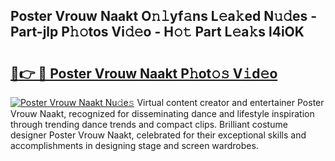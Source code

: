## Poster Vrouw Naakt O𝚗𝚕yf𝚊ns L𝚎a𝚔ed N𝚞𝚍es - Part-jlp P𝚑𝚘tos Vi𝚍𝚎o - H𝚘𝚝 Part L𝚎a𝚔s l4iOK

# <h2><a href="http://kf30hrj.oniu.top/?m=Poster+Vrouw+Naakt">🔗👉 🔴 Poster Vrouw Naakt P𝚑ot𝚘𝚜 V𝚒d𝚎o</a></h2>

[![Poster Vrouw Naakt Nu𝚍e𝚜](https://i.imgur.com/0qMVB7G.gif)](http://kf30hrj.oniu.top/?m=Poster+Vrouw+Naakt)
Virtual content creator and entertainer Poster Vrouw Naakt, recognized for disseminating dance and lifestyle inspiration through trending dance trends and compact clips. Brilliant costume designer Poster Vrouw Naakt, celebrated for their exceptional skills and accomplishments in designing stage and screen wardrobes.  
